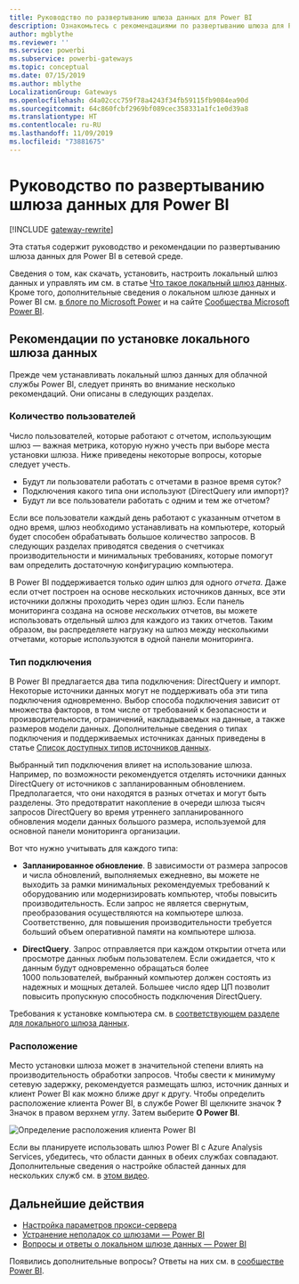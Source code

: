 ```yaml
---
title: Руководство по развертыванию шлюза данных для Power BI
description: Ознакомьтесь с рекомендациями по развертыванию шлюза для Power BI.
author: mgblythe
ms.reviewer: ''
ms.service: powerbi
ms.subservice: powerbi-gateways
ms.topic: conceptual
ms.date: 07/15/2019
ms.author: mblythe
LocalizationGroup: Gateways
ms.openlocfilehash: d4a02ccc759f78a4243f34fb59115fb9084ea90d
ms.sourcegitcommit: 64c860fcbf2969bf089cec358331a1fc1e0d39a8
ms.translationtype: HT
ms.contentlocale: ru-RU
ms.lasthandoff: 11/09/2019
ms.locfileid: "73881675"
---
```

# <a name="guidance-for-deploying-a-data-gateway-for-power-bi"></a>Руководство по развертыванию шлюза данных для Power BI

[!INCLUDE [gateway-rewrite](includes/gateway-rewrite.md)]

Эта статья содержит руководство и рекомендации по развертыванию шлюза данных для Power BI в сетевой среде.

Сведения о том, как скачать, установить, настроить локальный шлюз данных и управлять им см. в статье [Что такое локальный шлюз данных](/data-integration/gateway/service-gateway-onprem). Кроме того, дополнительные сведения о локальном шлюзе данных и Power BI см. [в блоге по Microsoft Power](https://powerbi.microsoft.com/blog/) и на сайте [Сообщества Microsoft Power BI](https://community.powerbi.com/).

## <a name="installation-considerations-for-the-on-premises-data-gateway"></a>Рекомендации по установке локального шлюза данных

Прежде чем устанавливать локальный шлюз данных для облачной службы Power BI, следует принять во внимание несколько рекомендаций. Они описаны в следующих разделах.

### <a name="number-of-users"></a>Количество пользователей

Число пользователей, которые работают с отчетом, использующим шлюз — важная метрика, которую нужно учесть при выборе места установки шлюза. Ниже приведены некоторые вопросы, которые следует учесть.

* Будут ли пользователи работать с отчетами в разное время суток?
* Подключения какого типа они используют (DirectQuery или импорт)?
* Будут ли все пользователи работать с одним и тем же отчетом?

Если все пользователи каждый день работают с указанным отчетом в одно время, шлюз необходимо устанавливать на компьютере, который будет способен обрабатывать большое количество запросов. В следующих разделах приводятся сведения о счетчиках производительности и минимальных требованиях, которые помогут вам определить достаточную конфигурацию компьютера.

В Power BI поддерживается только *один* шлюз для одного *отчета*. Даже если отчет построен на основе нескольких источников данных, все эти источники должны проходить через один шлюз. Если панель мониторинга создана на основе *нескольких* отчетов, вы можете использовать отдельный шлюз для каждого из таких отчетов. Таким образом, вы распределяете нагрузку на шлюз между несколькими отчетами, которые используются в одной панели мониторинга.

### <a name="connection-type"></a>Тип подключения

В Power BI предлагается два типа подключения: DirectQuery и импорт. Некоторые источники данных могут не поддерживать оба эти типа подключения одновременно. Выбор способа подключения зависит от множества факторов, в том числе от требований к безопасности и производительности, ограничений, накладываемых на данные, а также размеров модели данных. Дополнительные сведения о типах подключения и поддерживаемых источниках данных приведены в статье [Список доступных типов источников данных](service-gateway-data-sources.md#list-of-available-data-source-types).

Выбранный тип подключения влияет на использование шлюза. Например, по возможности рекомендуется отделять источники данных DirectQuery от источников с запланированным обновлением. Предполагается, что они находятся в разных отчетах и могут быть разделены. Это предотвратит накопление в очереди шлюза тысяч запросов DirectQuery во время утреннего запланированного обновления модели данных большого размера, используемой для основной панели мониторинга организации. 

Вот что нужно учитывать для каждого типа:

* **Запланированное обновление**. В зависимости от размера запросов и числа обновлений, выполняемых ежедневно, вы можете не выходить за рамки минимальных рекомендуемых требований к оборудованию или модернизировать компьютер, чтобы повысить производительность. Если запрос не является свернутым, преобразования осуществляются на компьютере шлюза. Соответственно, для повышения производительности требуется больший объем оперативной памяти на компьютере шлюза.

* **DirectQuery**. Запрос отправляется при каждом открытии отчета или просмотре данных любым пользователем. Если ожидается, что к данным будут одновременно обращаться более 1000 пользователей, выбранный компьютер должен состоять из надежных и мощных деталей. Большее число ядер ЦП позволит повысить пропускную способность подключения DirectQuery.

Требования к установке компьютера см. в [соответствующем разделе для локального шлюза данных](/data-integration/gateway/service-gateway-install#requirements).

### <a name="location"></a>Расположение

Место установки шлюза может в значительной степени влиять на производительность обработки запросов. Чтобы свести к минимуму сетевую задержку, рекомендуется размещать шлюз, источник данных и клиент Power BI как можно ближе друг к другу. Чтобы определить расположение клиента Power BI, в службе Power BI щелкните значок **?** Значок в правом верхнем углу. Затем выберите **О Power BI**.

![Определение расположения клиента Power BI](media/service-gateway-deployment-guidance/powerbi-gateway-deployment-guidance_02.png)

Если вы планируете использовать шлюз Power BI с Azure Analysis Services, убедитесь, что области данных в обеих службах совпадают. Дополнительные сведения о настройке областей данных для нескольких служб см. в [этом видео](https://guyinacube.com/2018/01/power-bi-azure-analysis-services-gateway-data-region/).

## <a name="next-steps"></a>Дальнейшие действия

* [Настройка параметров прокси-сервера](/data-integration/gateway/service-gateway-proxy)  
* [Устранение неполадок со шлюзами — Power BI](service-gateway-onprem-tshoot.md)  
* [Вопросы и ответы о локальном шлюзе данных — Power BI](service-gateway-power-bi-faq.md)  

Появились дополнительные вопросы? Ответы на них см. в [сообществе Power BI](https://community.powerbi.com/).

